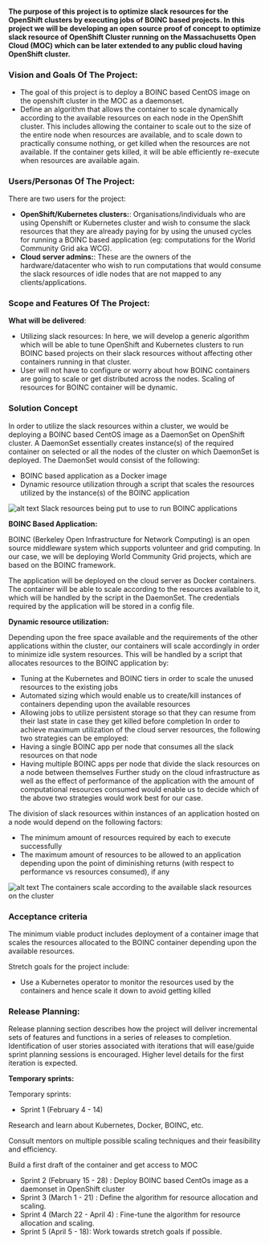 
####  The purpose of this project is to optimize slack resources for the OpenShift clusters by executing jobs of BOINC based projects. In this project we will be developing an open source proof of concept to optimize slack resource of OpenShift Cluster running on the Massachusetts Open Cloud (MOC) which can be later extended to any public cloud having OpenShift cluster.


### Vision and Goals Of The Project:
* The goal of this project is to deploy a BOINC based CentOS image on the openshift cluster in the MOC as a daemonset. 
* Define an algorithm that allows the container to scale dynamically according to the available resources on each node in the OpenShift cluster. This includes allowing the container to scale out to the size of the entire node when resources are available, and to scale down to practically consume nothing, or get killed when the resources are not available. If the container gets killed, it will be able efficiently re-execute when resources are available again.

 
### Users/Personas Of The Project:
There are two users for the project:
* **OpenShift/Kubernetes clusters:**:
Organisations/individuals who are using Openshift or Kubernetes cluster and wish to consume the slack resources that they are already paying for by using the unused cycles for running a BOINC based application (eg: computations for the World Community Grid aka WCG).
* **Cloud server admins:**:
These are the owners of the hardware/datacenter who wish to run computations that would consume the slack resources of idle nodes that are not mapped to any clients/applications.  

### Scope and Features Of The Project:

**What will be delivered**:
* Utilizing slack resources: In here, we will develop a generic algorithm which will be able to tune OpenShift and Kubernetes clusters to run BOINC based projects on their slack resources without affecting other containers running in that cluster.
* User will not have to configure or worry about how BOINC containers are going to scale or get distributed across the nodes. Scaling of resources for BOINC container will be dynamic.

### Solution Concept

In order to utilize the slack resources within a cluster, we would be deploying a BOINC based CentOS image as a DaemonSet on OpenShift cluster. A DaemonSet essentially creates instance(s) of the required container on selected or all the nodes of the cluster on which DaemonSet is deployed. The DaemonSet would consist of the following:
* BOINC based application as a Docker image
* Dynamic resource utilization through a script that scales the resources utilized by the instance(s) of the BOINC application

![alt text](https://github.com/bu-528-sp19/Stop-Wasting-the-Cloud/blob/master/Diagram%201.jpeg)
Slack resources being put to use to run BOINC applications

**BOINC Based Application:**

BOINC (Berkeley Open Infrastructure for Network Computing) is an open source middleware system which supports volunteer and grid computing. In our case, we will be deploying World Community Grid projects, which are based on the BOINC framework.

The application will be deployed on the cloud server as Docker containers. The container will be able to scale according to the resources available to it, which will be handled by the script in the DaemonSet. The credentials required by the application will be stored in a config file.



**Dynamic resource utilization:**

Depending upon the free space available and the requirements of the other applications within the cluster, our containers will scale accordingly in order to minimize idle system resources. This will be handled by a script that allocates resources to the BOINC application by:

* Tuning at the Kubernetes and BOINC tiers in order to scale the unused resources to the existing jobs
* Automated sizing which would enable us to create/kill instances of containers depending upon the available resources
* Allowing jobs to utilize persistent storage so that they can resume from their last state in case they get killed before completion
In order to achieve maximum utilization of the cloud server resources, the following two strategies can be employed:
* Having a single BOINC app per node that consumes all the slack resources on that node
* Having multiple BOINC apps per node that divide the slack resources on a node between themselves
Further study on the cloud infrastructure as well as the effect of performance of the application with the amount of computational resources consumed would enable us to decide which of the above two strategies would work best for our case.

The division of slack resources within instances of an application hosted on a node would depend on the following factors:
* The minimum amount of resources required by each to execute successfully
* The maximum amount of resources to be allowed to an application depending upon the point of diminishing returns (with respect to performance vs resources consumed), if any

![alt text](https://github.com/bu-528-sp19/Stop-Wasting-the-Cloud/blob/master/Diagram%20-%202.jpeg)
The containers scale according to the available slack resources on the cluster

### Acceptance criteria
The minimum viable product includes deployment of a container image that scales the resources allocated to the BOINC container depending upon the available resources.

Stretch goals for the project include:
* Use a Kubernetes operator to monitor the resources used by the containers and hence scale it down to avoid getting killed

### Release Planning:
Release planning section describes how the project will deliver incremental sets of features and functions in a series of releases to completion. Identification of user stories associated with iterations that will ease/guide sprint planning sessions is encouraged. Higher level details for the first iteration is expected.

**Temporary sprints:**

Temporary sprints:
* Sprint 1 (February 4 - 14) 

Research and learn about Kubernetes, Docker, BOINC, etc.
 
Consult mentors on multiple possible scaling techniques and their feasibility and efficiency.

Build a first draft of the container and get access to MOC 
* Sprint 2 (February 15 - 28) : Deploy BOINC based CentOs image as a daemonset in OpenShift cluster
* Sprint 3 (March 1 - 21) : Define the algorithm for resource allocation and scaling.
* Sprint 4 (March 22 - April 4) : Fine-tune the algorithm for resource allocation and scaling.
* Sprint 5 (April 5 - 18): Work towards stretch goals if possible.



